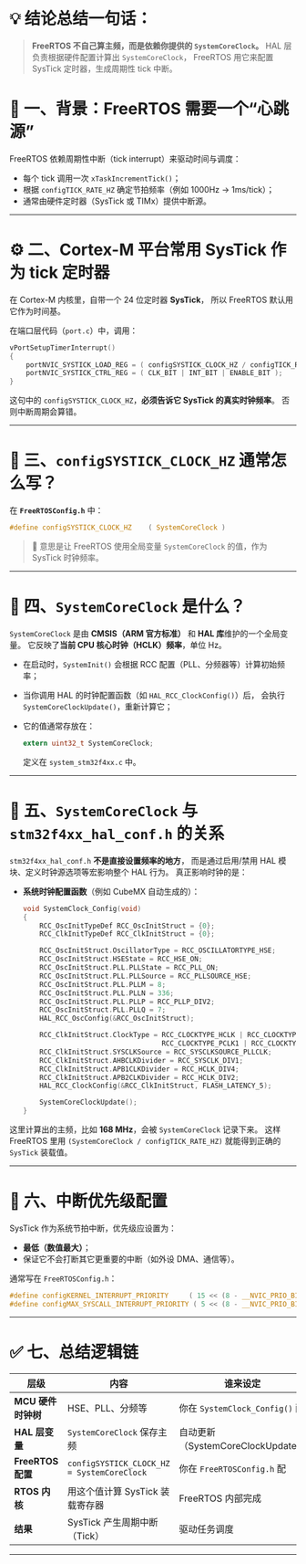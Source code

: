 
# 💡 结论总结一句话：

> **FreeRTOS 不自己算主频，而是依赖你提供的 `SystemCoreClock`。**
> HAL 层负责根据硬件配置计算出 `SystemCoreClock`，
> FreeRTOS 用它来配置 SysTick 定时器，生成周期性 tick 中断。
>
> 
# 🧩 一、背景：FreeRTOS 需要一个“心跳源”

FreeRTOS 依赖周期性中断（tick interrupt）来驱动时间与调度：

* 每个 tick 调用一次 `xTaskIncrementTick()`；
* 根据 `configTICK_RATE_HZ` 确定节拍频率（例如 1000Hz → 1ms/tick）；
* 通常由硬件定时器（SysTick 或 TIMx）提供中断源。

---

# ⚙️ 二、Cortex-M 平台常用 SysTick 作为 tick 定时器

在 Cortex-M 内核里，自带一个 24 位定时器 **SysTick**，
所以 FreeRTOS 默认用它作为时间基。

在端口层代码（`port.c`）中，调用：

```c
vPortSetupTimerInterrupt()
{
    portNVIC_SYSTICK_LOAD_REG = ( configSYSTICK_CLOCK_HZ / configTICK_RATE_HZ ) - 1UL;
    portNVIC_SYSTICK_CTRL_REG = ( CLK_BIT | INT_BIT | ENABLE_BIT );
}
```

这句中的 `configSYSTICK_CLOCK_HZ`，**必须告诉它 SysTick 的真实时钟频率**。
否则中断周期会算错。

---

# 🧮 三、`configSYSTICK_CLOCK_HZ` 通常怎么写？

在 **`FreeRTOSConfig.h`** 中：

```c
#define configSYSTICK_CLOCK_HZ    ( SystemCoreClock )
```

> 🔹 意思是让 FreeRTOS 使用全局变量 `SystemCoreClock` 的值，作为 SysTick 时钟频率。

---

# 🧠 四、`SystemCoreClock` 是什么？

`SystemCoreClock` 是由 **CMSIS（ARM 官方标准）** 和 **HAL 库**维护的一个全局变量。
它反映了**当前 CPU 核心时钟（HCLK）频率**，单位 Hz。

* 在启动时，`SystemInit()` 会根据 RCC 配置（PLL、分频器等）计算初始频率；
* 当你调用 HAL 的时钟配置函数（如 `HAL_RCC_ClockConfig()`）后，
  会执行 `SystemCoreClockUpdate()`，重新计算它；
* 它的值通常存放在：

  ```c
  extern uint32_t SystemCoreClock;
  ```

  定义在 `system_stm32f4xx.c` 中。

---

# 🧩 五、`SystemCoreClock` 与 `stm32f4xx_hal_conf.h` 的关系

`stm32f4xx_hal_conf.h` **不是直接设置频率的地方**，
而是通过启用/禁用 HAL 模块、定义时钟源选项等宏影响整个 HAL 行为。
真正影响时钟的是：

* **系统时钟配置函数**（例如 CubeMX 自动生成的）：

  ```c
  void SystemClock_Config(void)
  {
      RCC_OscInitTypeDef RCC_OscInitStruct = {0};
      RCC_ClkInitTypeDef RCC_ClkInitStruct = {0};

      RCC_OscInitStruct.OscillatorType = RCC_OSCILLATORTYPE_HSE;
      RCC_OscInitStruct.HSEState = RCC_HSE_ON;
      RCC_OscInitStruct.PLL.PLLState = RCC_PLL_ON;
      RCC_OscInitStruct.PLL.PLLSource = RCC_PLLSOURCE_HSE;
      RCC_OscInitStruct.PLL.PLLM = 8;
      RCC_OscInitStruct.PLL.PLLN = 336;
      RCC_OscInitStruct.PLL.PLLP = RCC_PLLP_DIV2;
      RCC_OscInitStruct.PLL.PLLQ = 7;
      HAL_RCC_OscConfig(&RCC_OscInitStruct);

      RCC_ClkInitStruct.ClockType = RCC_CLOCKTYPE_HCLK | RCC_CLOCKTYPE_SYSCLK |
                                    RCC_CLOCKTYPE_PCLK1 | RCC_CLOCKTYPE_PCLK2;
      RCC_ClkInitStruct.SYSCLKSource = RCC_SYSCLKSOURCE_PLLCLK;
      RCC_ClkInitStruct.AHBCLKDivider = RCC_SYSCLK_DIV1;
      RCC_ClkInitStruct.APB1CLKDivider = RCC_HCLK_DIV4;
      RCC_ClkInitStruct.APB2CLKDivider = RCC_HCLK_DIV2;
      HAL_RCC_ClockConfig(&RCC_ClkInitStruct, FLASH_LATENCY_5);

      SystemCoreClockUpdate();
  }
  ```

这里计算出的主频，比如 **168 MHz**，会被 `SystemCoreClock` 记录下来。
这样 FreeRTOS 里用 `(SystemCoreClock / configTICK_RATE_HZ)` 就能得到正确的 `SysTick` 装载值。

---

# 🧩 六、中断优先级配置

SysTick 作为系统节拍中断，优先级应设置为：

* **最低（数值最大）**；
* 保证它不会打断其它更重要的中断（如外设 DMA、通信等）。

通常写在 `FreeRTOSConfig.h`：

```c
#define configKERNEL_INTERRUPT_PRIORITY     ( 15 << (8 - __NVIC_PRIO_BITS) )
#define configMAX_SYSCALL_INTERRUPT_PRIORITY ( 5 << (8 - __NVIC_PRIO_BITS) )
```

---

# ✅ 七、总结逻辑链

| 层级              | 内容                                         | 谁来设定                        |
| --------------- | ------------------------------------------ | --------------------------- |
| **MCU 硬件时钟树**   | HSE、PLL、分频等                                | 你在 `SystemClock_Config()` 配 |
| **HAL 层变量**     | `SystemCoreClock` 保存主频                     | 自动更新（SystemCoreClockUpdate） |
| **FreeRTOS 配置** | `configSYSTICK_CLOCK_HZ = SystemCoreClock` | 你在 `FreeRTOSConfig.h` 配     |
| **RTOS 内核**     | 用这个值计算 SysTick 装载寄存器                       | FreeRTOS 内部完成               |
| **结果**          | SysTick 产生周期中断（Tick）                       | 驱动任务调度                      |

---

